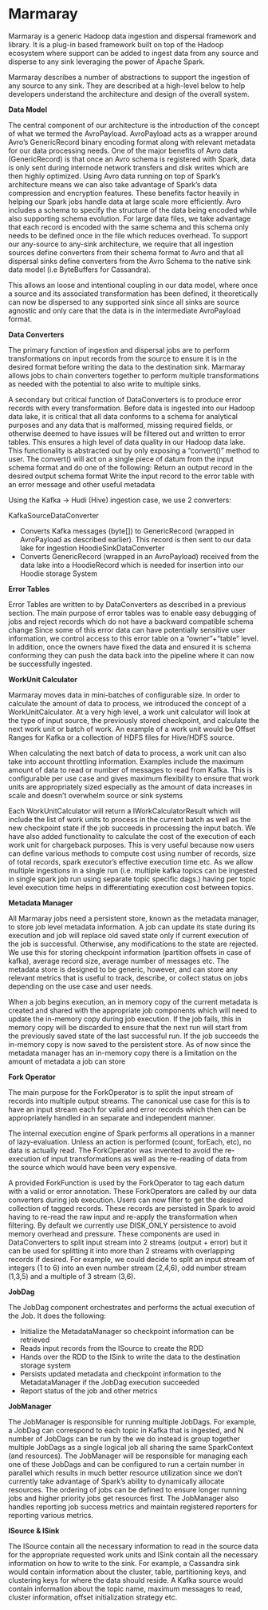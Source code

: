 # Marmaray

Marmaray is a generic Hadoop data ingestion and dispersal framework and library.  It is a plug-in based framework built on top of the Hadoop ecosystem where support can be added to ingest data from any source and disperse to any sink leveraging the power of Apache Spark.

Marmaray describes a number of abstractions to support the ingestion of any source to any sink.  They are described at a high-level below to help developers understand the architecture and design of the overall system.

**Data Model**

The central component of our architecture is the introduction of the concept of what we termed the AvroPayload.  AvroPayload acts as a wrapper around Avro’s GenericRecord binary encoding format along with relevant metadata for our data processing needs. One of the major benefits of Avro data (GenericRecord) is that once an Avro schema is registered with Spark, data is only sent during internode network transfers and disk writes which are then highly optimized. Using Avro data running on top of Spark’s architecture means we can also take advantage of  Spark’s data compression and encryption features. These benefits factor heavily in helping our Spark jobs handle data at large scale more efficiently.  Avro includes a schema to specify the structure of the data being encoded while also supporting schema evolution.  For large data files, we take advantage that each record is encoded with the same schema and this schema only needs to be defined once in the file which reduces overhead.  To support our any-source to any-sink architecture, we require that all ingestion sources define converters from their schema format to Avro and that all dispersal sinks define converters from the Avro Schema to the native sink data model (i.e ByteBuffers for Cassandra).

This allows an loose and intentional coupling in our data model, where once a source and its associated transformation has been defined, it theoretically can now be dispersed to any supported sink since all sinks are source agnostic and only care that the data is in the intermediate AvroPayload format.

**Data Converters**

The primary function of ingestion and dispersal jobs are to perform transformations on input records from the source to ensure it is in the desired format before writing the data to the destination sink.  Marmaray allows jobs to chain converters together to perform multiple transformations as needed with the potential to also write to multiple sinks.

A secondary but critical function of DataConverters is to produce error records with every transformation.  Before data is ingested into our Hadoop data lake, it is critical that all data conforms to a schema for analytical purposes and any data that is malformed, missing required fields, or otherwise deemed to have issues will be filtered out and written to error tables.  This ensures a high level of data quality in our Hadoop data lake.  This functionality is abstracted out by only exposing a “convert()” method to user.  The convert() will act on a single piece of datum from the input schema format and do one of the following:
Return an output record in the desired output schema format
Write the input record to the error table with an error message and other useful metadata

Using the Kafka -> Hudi (Hive) ingestion case, we use 2 converters:

KafkaSourceDataConverter
- Converts Kafka messages (byte[]) to GenericRecord (wrapped in AvroPayload as described earlier).  This record is then sent to our data lake for ingestion
HoodieSinkDataConverter
- Converts GenericRecord (wrapped in an AvroPayload) received from the data lake into a HoodieRecord which is needed for insertion into our Hoodie storage System

**Error Tables**

Error Tables are written to by DataConverters as described in a previous section.  The main purpose of error tables was to enable easy debugging of jobs and reject records which do not have a backward compatible schema change  Since some of this error data can have potentially sensitive user information, we control access to this error table on a “owner”+”table” level. In addition, once the owners have fixed the data and ensured it is schema conforming they can push the data back into the pipeline where it can now be successfully ingested.

**WorkUnit Calculator**

Marmaray moves data in mini-batches of configurable size.  In order to calculate the amount of data to process, we introduced the concept of a WorkUnitCalculator.  At a very high level, a work unit calculator will look at the type of input source, the previously stored checkpoint, and calculate the next work unit or batch of work.  An example of a work unit would be Offset Ranges for Kafka or a collection of HDFS files for Hive/HDFS source.

When calculating the next batch of data to process, a work unit can also take into account throttling information.  Examples include the maximum amount of data to read or number of messages to read from Kafka.  This is configurable per use case and gives maximum flexibility to ensure that work units are appropriately sized especially as the amount of data increases in scale and doesn’t overwhelm source or sink systems

Each WorkUnitCalculator will return a IWorkCalculatorResult which will include the list of work units to process in the current batch as well as the new checkpoint state if the job succeeds in processing the input batch.  We have also added functionality to calculate the cost of the execution of each work unit for chargeback purposes. This is very useful because now users can define various methods to compute cost using number of records, size of total records, spark executor’s effective execution time etc. As we allow multiple ingestions in a single run (i.e. multiple kafka topics can be ingested in single spark job run using separate topic specific dags.) having per topic level execution time helps in differentiating execution cost between topics.

**Metadata Manager**

All Marmaray jobs need a persistent store, known as the metadata manager, to store job level metadata information.  A job can update its state during its execution and job will replace old saved state only if current execution of the job is successful.  Otherwise, any modifications to the state are rejected. We use this for storing checkpoint information (partition offsets in case of kafka), average record size, average number of messages etc.  The metadata store is designed to be generic, however, and can store any relevant metrics that is useful to track, describe, or collect status on jobs depending on the use case and user needs.

When a job begins execution, an in memory copy of the current metadata is created and shared with the appropriate job components which will need to update the in-memory copy during job execution.  If the job fails, this in memory copy will be discarded to ensure that the next run will start from the previously saved state of the last successful run.  If the job succeeds the in-memory copy is now saved to the persistent store. As of now since the metadata manager has an in-memory copy there is a limitation on the amount of metadata a job can store


**Fork Operator**

The main purpose for the ForkOperator is to split the input stream of records into multiple output streams.  The canonical use case for this is to have an input stream each for valid and error records which then can be appropriately handled in an separate and independent manner.

The internal execution engine of Spark performs all operations in a manner of lazy-evaluation.  Unless an action is performed (count, forEach, etc), no data is actually read.  The ForkOperator was invented to avoid the re-execution of input transformations as well as the re-reading of data from the source which would have been very expensive.

A provided ForkFunction is used by the ForkOperator to tag each datum with a valid or error annotation.  These ForkOperators are called by our data converters during job execution.  Users can now filter to get the desired collection of tagged records.  These records are persisted in Spark to avoid having to re-read the raw input and re-apply the transformation when filtering.   By default we currently use DISK_ONLY persistence to avoid memory overhead and pressure. These components are used in DataConverters to split input stream into 2 streams (output + error) but it can be used for splitting it into more than 2 streams with overlapping records if desired.  For example, we could decide to split an input stream of integers (1 to 6) into an even number stream (2,4,6), odd number stream (1,3,5) and a multiple of 3 stream (3,6).

**JobDag**

The JobDag component orchestrates and performs the actual execution of the Job.  It does the following:
- Initialize the MetadataManager so checkpoint information can be retrieved
- Reads input records from the ISource to create the RDD<GenericRecord>
- Hands over the RDD to the ISink to write the data to the destination storage system
- Persists updated metadata and checkpoint information to the MetadataManager if the JobDag execution succeeded
- Report status of the job and other metrics

**JobManager**

The JobManager is responsible for running multiple JobDags.  For example, a JobDag can correspond to each topic in Kafka that is ingested, and N number of JobDags can be run by the we do instead is group together multiple JobDags as a single logical job all sharing the same SparkContext (and resources).  The JobManager will be responsible for managing each one of these JobDags and can be configured to run a certain number in parallel which results in much better resource utilization since we don’t currently take advantage of Spark’s ability to dynamically allocate resources.  The ordering of jobs can be defined to ensure longer running jobs and higher priority jobs get resources first.  The JobManager also handles reporting job success metrics and maintain registered reporters for reporting various metrics.

**ISource & ISink**

The ISource contain all the necessary information to read in the source data for the appropriate requested work units and ISink contain all the necessary information on how to write to the sink.  For example, a Cassandra sink would contain information about the cluster, table, partitioning keys, and clustering keys for where the data should reside.  A Kafka source would contain information about the topic name, maximum messages to read, cluster information, offset initialization strategy etc.


